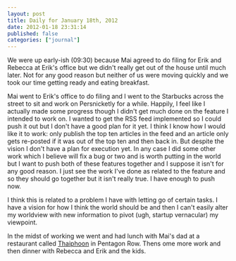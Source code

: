 ```yaml
---
layout: post
title: Daily for January 18th, 2012
date: 2012-01-18 23:31:14
published: false
categories: ["journal"]
---
```

 
We were up early-ish (09:30) because Mai agreed to do filing for Erik and Rebecca at Erik's office but we didn't really get out of the house until much later. Not for any good reason but neither of us were moving quickly and we took our time getting ready and eating breakfast.

Mai went to Erik's office to do filing and I went to the Starbucks across the street to sit and work on Persnicketly for a while. Happily, I feel like I actually made some progress though I didn't get much done on the feature I intended to work on. I wanted to get the RSS feed implemented so I could push it out but I don't have a good plan for it yet. I think I know how I would like it to work: only publish the top ten articles in the feed and an article only gets re-posted if it was out of the top ten and then back in. But despite the vision I don't have a plan for execution yet. In any case I did some other work which I believe will fix a bug or two and is worth putting in the world but I want to push both of these features together and I suppose it isn't for any good reason. I just see the work I've done as related to the feature and so they should go together but it isn't really true. I have enough to push now.

I think this is related to a problem I have with letting go of certain tasks. I have a vision for how I think the world should be and then I can't easily alter my worldview with new information to pivot (ugh, startup vernacular) my viewpoint.

In the midst of working we went and had lunch with Mai's dad at a restaurant called [Thaiphoon](http://www.thaiphoon.com/) in Pentagon Row. Thens ome more work and then dinner with Rebecca and Erik and the kids.